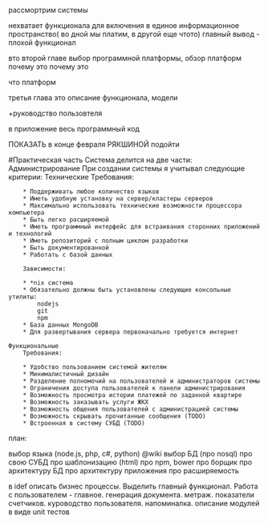 рассмортрим системы

нехватает функционала для включения в единое информационное пространство( во дной мы платим, в другой еще чтото)
главный вывод - плохой функционал

вто второй главе
выбор программной платформы, обзор платформ
почему это почему это

что платформ

третья глава
это описание функционала, модели

+руководство пользовтеля

в приложение весь программный код

ПОКАЗАТЬ в конце февраля
РЯКШИНОЙ подойти

#Практическая часть
Система делится на две части:
Администрирование
При создании системы я учитывал следующие критерии:
    Технические
        Требования:

        * Поддерживать любое количество языков
        * Иметь удобную установку на сервер/кластеры серверов
        * Максимально использовать технические возможности процессора компьютера
        * Быть легко расширяемой
        * Иметь программный интерфейс для встраивания сторонних приложений и технологий
        * Иметь репозиторий с полным циклом разработки
        * Быть документированной
        * Работать с базой данных

        Зависимости:

        * *nix система
        * Обязательно должны быть установлены следующие консольные утилиты:
            nodejs
            git
            npm
        * База данных MongoDB
        * Для развертывания сервера первоначально требуется интернет

    Функциональные
        Требования:

        * Удобство пользованием системой жителям
        * Минималистичный дизайн
        * Разделение полномочий на пользователей и администраторов системы
        * Ограничения доступа пользователей к панели администрирования
        * Возможность просмотра истории платежей по заданной квартире
        * Возможность заказывать услуги ЖКХ
        * Возможность общения пользователей с администрацией системы
        * Возможность скрывать прочитанные сообщения (TODO)
        * Встроенная в систему СУБД (TODO)

план:

выбор языка (node.js, php, c#, python) @wiki
выбор БД (про nosql)
про свою СУБД
про шаблонизацию (html)
про npm, bower
про борщик
про архитектуру БД
про архитектуру приложения
про расширяемость


в idef описать бизнес процессы. Выделить главный функционал. Работа с пользователем - главное.
генерация документа. метраж. показатели счетчиков. куроводство пользователя. напоминалка. описание модулей в виде unit тестов
